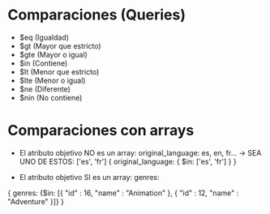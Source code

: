 # Comparaciones (Queries)

-  $eq (Igualdad)
-  $gt (Mayor que estricto)
-  $gte (Mayor o igual)
-  $in (Contiene)
-  $lt (Menor que estricto)
-  $lte (Menor o igual)
-  $ne (Diferente)
-  $nin (No contiene)

# Comparaciones con arrays

-  El atributo objetivo NO es un array:
   original_language: es, en, fr... -> SEA UNO DE ESTOS: ['es', 'fr']
   {
   original_language: { $in: ['es', 'fr'] }
   }

-  El atributo objetivo SI es un array:
   genres:

{
genres: {$in: [{
"id" : 16,
"name" : "Animation"
}, {
"id" : 12,
"name" : "Adventure"
}]}
}
